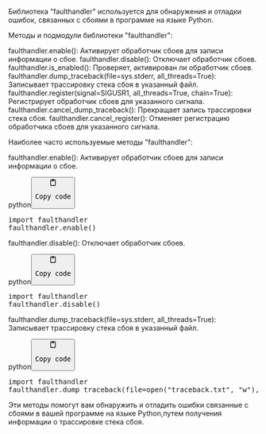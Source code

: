 <p>Библиотека "faulthandler" используется для обнаружения и отладки ошибок, связанных с сбоями в программе на языке Python.</p>
<p>Методы и подмодули библиотеки "faulthandler":</p>
<p>faulthandler.enable(): Активирует обработчик сбоев для записи информации о сбое.
faulthandler.disable(): Отключает обработчик сбоев.
faulthandler.is_enabled(): Проверяет, активирован ли обработчик сбоев.
faulthandler.dump_traceback(file=sys.stderr, all_threads=True): Записывает трассировку стека сбоя в указанный файл.
faulthandler.register(signal=SIGUSR1, all_threads=True, chain=True): Регистрирует обработчик сбоев для указанного сигнала.
faulthandler.cancel_dump_traceback(): Прекращает запись трассировки стека сбоя.
faulthandler.cancel_register(): Отменяет регистрацию обработчика сбоев для указанного сигнала.</p>
<p>Наиболее часто используемые методы "faulthandler":</p>
<p>faulthandler.enable(): Активирует обработчик сбоев для записи информации о сбое.</p>
<div class="code-element"><div class="lang-line"><text>python</text><button class="copy-button" onclick="copyCode(this)"><svg aria-hidden="true" xmlns="http://www.w3.org/2000/svg" width="16" height="16" fill="none" viewBox="0 0 24 24"><path stroke="currentColor" stroke-linecap="round" stroke-linejoin="round" stroke-width="2" d="M15 4h3a1 1 0 0 1 1 1v15a1 1 0 0 1-1 1H6a1 1 0 0 1-1-1V5a1 1 0 0 1 1-1h3m0 3h6m-5-4v4h4V3h-4Z"/></svg><pre>Copy code</pre></button></div><div class="code"><div class="highlight"><pre><span></span><span class="kn">import</span> <span class="nn">faulthandler</span>
<span class="n">faulthandler</span><span class="o">.</span><span class="n">enable</span><span class="p">()</span>
</pre></div></div></div>

<p>faulthandler.disable(): Отключает обработчик сбоев.</p>
<div class="code-element"><div class="lang-line"><text>python</text><button class="copy-button" onclick="copyCode(this)"><svg aria-hidden="true" xmlns="http://www.w3.org/2000/svg" width="16" height="16" fill="none" viewBox="0 0 24 24"><path stroke="currentColor" stroke-linecap="round" stroke-linejoin="round" stroke-width="2" d="M15 4h3a1 1 0 0 1 1 1v15a1 1 0 0 1-1 1H6a1 1 0 0 1-1-1V5a1 1 0 0 1 1-1h3m0 3h6m-5-4v4h4V3h-4Z"/></svg><pre>Copy code</pre></button></div><div class="code"><div class="highlight"><pre><span></span><span class="kn">import</span> <span class="nn">faulthandler</span>
<span class="n">faulthandler</span><span class="o">.</span><span class="n">disable</span><span class="p">()</span>
</pre></div></div></div>

<p>faulthandler.dump_traceback(file=sys.stderr, all_threads=True): Записывает трассировку стека сбоя в указанный файл.</p>
<div class="code-element"><div class="lang-line"><text>python</text><button class="copy-button" onclick="copyCode(this)"><svg aria-hidden="true" xmlns="http://www.w3.org/2000/svg" width="16" height="16" fill="none" viewBox="0 0 24 24"><path stroke="currentColor" stroke-linecap="round" stroke-linejoin="round" stroke-width="2" d="M15 4h3a1 1 0 0 1 1 1v15a1 1 0 0 1-1 1H6a1 1 0 0 1-1-1V5a1 1 0 0 1 1-1h3m0 3h6m-5-4v4h4V3h-4Z"/></svg><pre>Copy code</pre></button></div><div class="code"><div class="highlight"><pre><span></span><span class="kn">import</span> <span class="nn">faulthandler</span>
<span class="n">faulthandler</span><span class="o">.</span><span class="n">dump_traceback</span><span class="p">(</span><span class="n">file</span><span class="o">=</span><span class="nb">open</span><span class="p">(</span><span class="s2">&quot;traceback.txt&quot;</span><span class="p">,</span> <span class="s2">&quot;w&quot;</span><span class="p">),</span> <span class="n">all_threads</span><span class="o">=</span><span class="kc">True</span><span class="p">)</span>
</pre></div></div></div>

<p>Эти методы помогут вам обнаружить и отладить ошибки связанные с сбоями в вашей программе
на языке Python,путем получения информации о трассировке стека сбоя.</p>